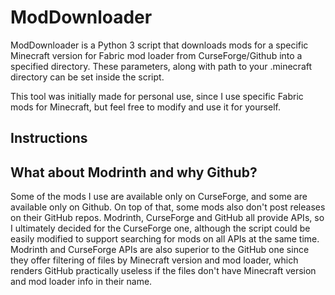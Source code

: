 # ModDownloader

ModDownloader is a Python 3 script that downloads mods for a specific Minecraft version for Fabric mod loader from CurseForge/Github into a specified directory. These parameters, along with path to your .minecraft directory can be set inside the script.

This tool was initially made for personal use, since I use specific Fabric mods for Minecraft, but feel free to modify and use it for yourself.

## Instructions



## What about Modrinth and why Github?

Some of the mods I use are available only on CurseForge, and some are available only on Github. On top of that, some mods also don't post releases on their GitHub repos. Modrinth, CurseForge and GitHub all provide APIs, so I ultimately decided for the CurseForge one, although the script could be easily modified to support searching for mods on all APIs at the same time. Modrinth and CurseForge APIs are also superior to the GitHub one since they offer filtering of files by Minecraft version and mod loader, which renders GitHub practically useless if the files don't have Minecraft version and mod loader info in their name.